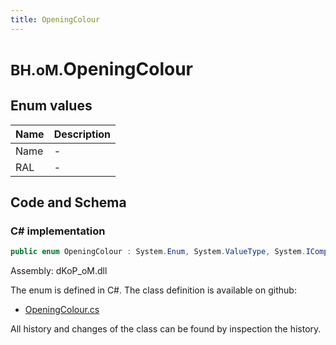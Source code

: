 ```yaml
---
title: OpeningColour
---
```


# <small>BH.oM.</small>**OpeningColour**



## Enum values

| Name            | Description                                                    |
|-----------------|----------------------------------------------------------------|
| Name |  -  |
| RAL |  -  |


## Code and Schema

### C# implementation

``` C# title="C#"
public enum OpeningColour : System.Enum, System.ValueType, System.IComparable, System.ISpanFormattable, System.IFormattable, System.IConvertible
```

Assembly: dKoP_oM.dll

The enum is defined in C#. The class definition is available on github:

- [OpeningColour.cs](https://github.com/BHoM/dKoP_Toolkit/blob/develop/dKoP_oM/Geometry\Enums\OpeningColour.cs)

All history and changes of the class can be found by inspection the history.
